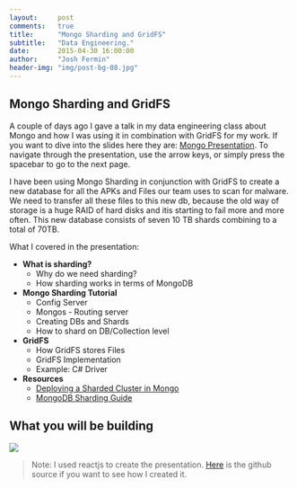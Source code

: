 ```yaml
---
layout:     post
comments: 	true
title:      "Mongo Sharding and GridFS"
subtitle:   "Data Engineering."
date:       2015-04-30 16:00:00
author:     "Josh Fermin"
header-img: "img/post-bg-08.jpg"
---
```


<h2 class="section-heading">Mongo Sharding and GridFS</h2>
<p>A couple of days ago I gave a talk in my data engineering class about Mongo and how I was using it in combination with GridFS for my work. If you want to dive into the slides here they are: <a href="http://joshfermin.me/mongo_presentation/#/">Mongo Presentation</a>. To navigate through the presentation, use the arrow keys, or simply press the spacebar to go to the next page.</p>

<p>I have been using Mongo Sharding in conjunction with GridFS to create a new database for all the APKs and Files our team uses to scan for malware. We need to transfer all these files to this new db, because the old way of storage is a huge RAID of hard disks and itis starting to fail more and more often. This new database consists of seven 10 TB shards combining to a total of 70TB.</p>

<p>What I covered in the presentation: 
<ul>
	<li><b>What is sharding?</b>
		<ul>
		<li>Why do we need sharding?</li>
		<li>How sharding works in terms of MongoDB</li>
		</ul>
	</li>
	<li><b>Mongo Sharding Tutorial</b>
		<ul>
		<li>Config Server</li>
		<li>Mongos - Routing server</li>
		<li>Creating DBs and Shards</li>
		<li>How to shard on DB/Collection level</li>
		</ul>
	</li>
	<li><b>GridFS</b>
		<ul>
		<li>How GridFS stores Files</li>
		<li>GridFS Implementation</li>
		<li>Example: C# Driver</li>
		</ul>
	</li>
	<li><b>Resources</b>
		<ul>
		<li><a href="http://docs.mongodb.org/manual/tutorial/deploy-shard-cluster/">Deploying a Sharded Cluster in Mongo</a></li>
		<li><a href="http://docs.mongodb.org/master/MongoDB-sharding-guide.pdf">MongoDB Sharding Guide</a></li>
		</ul>
	</li>
</ul>
</p>


<h2 class="section-heading">What you will be building</h2>
<a href="{{ site.baseurl }}/img/blog/local_architecture.png">
    <img src="{{ site.baseurl }}/img/blog/local_architecture.png">
</a>

<blockquote>Note: I used reactjs to create the presentation. <a href="https://github.com/joshfermin/mongo_presentation">Here</a> is the github source if you want to see how I created it.</blockquote>
